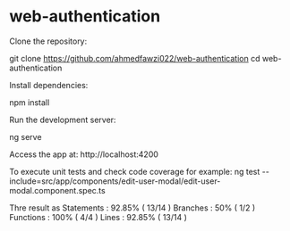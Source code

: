 # web-authentication
Clone the repository:

git clone https://github.com/ahmedfawzi022/web-authentication
cd web-authentication

Install dependencies:

npm install

Run the development server:

ng serve

Access the app at: http://localhost:4200

To execute unit tests and check code coverage for example:
ng test --include=src/app/components/edit-user-modal/edit-user-modal.component.spec.ts

Thre result as
Statements   : 92.85% ( 13/14 )
Branches     : 50% ( 1/2 )
Functions    : 100% ( 4/4 )
Lines        : 92.85% ( 13/14 )
